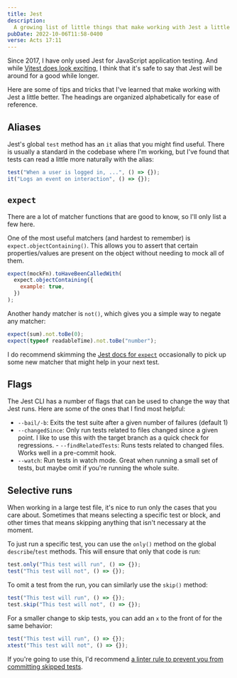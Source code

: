 ```yaml
---
title: Jest
description:
  A growing list of little things that make working with Jest a little better
pubDate: 2022-10-06T11:58-0400
verse: Acts 17:11
---
```


Since 2017, I have only used Jest for JavaScript application testing. And while
[Vitest does look exciting](https://vitest.dev/), I think that it's safe to say
that Jest will be around for a good while longer.

Here are some of tips and tricks that I've learned that make working with Jest a
little better. The headings are organized alphabetically for ease of reference.

## Aliases

Jest's global `test` method has an `it` alias that you might find useful. There
is usually a standard in the codebase where I'm working, but I've found that
tests can read a little more naturally with the alias:

```js
test("When a user is logged in, ...", () => {});
it("Logs an event on interaction", () => {});
```

## `expect`

There are a lot of matcher functions that are good to know, so I'll only list a
few here.

One of the most useful matchers (and hardest to remember) is
`expect.objectContaining()`. This allows you to assert that certain
properties/values are present on the object without needing to mock all of them.

```js
expect(mockFn).toHaveBeenCalledWith(
  expect.objectContaining({
    example: true,
  })
);
```

Another handy matcher is `not()`, which gives you a simple way to negate any
matcher:

```js
expect(sum).not.toBe(0);
expect(typeof readableTime).not.toBe("number");
```

I do recommend skimming the
[Jest docs for `expect`](https://jestjs.io/docs/expect) occasionally to pick up
some new matcher that might help in your next test.

## Flags

The Jest CLI has a number of flags that can be used to change the way that Jest
runs. Here are some of the ones that I find most helpful:

- `--bail/-b`: Exits the test suite after a given number of failures (default 1)
- `--changedSince`: Only run tests related to files changed since a given point.
  I like to use this with the target branch as a quick check for regressions. -﻿
  `--findRelatedTests`: Runs tests related to changed files. Works well in a
  pre-commit hook.
- `--watch`: Run tests in watch mode. Great when running a small set of tests,
  but maybe omit if you're running the whole suite.

## Selective runs

When working in a large test file, it's nice to run only the cases that you care
about. Sometimes that means selecting a specific test or block, and other times
that means skipping anything that isn't necessary at the moment.

To just run a specific test, you can use the `only()` method on the global
`describe`/`test` methods. This will ensure that only that code is run:

```js
test.only("This test will run", () => {});
test("This test will not", () => {});
```

To omit a test from the run, you can similarly use the `skip()` method:

```js
test("This test will run", () => {});
test.skip("This test will not", () => {});
```

For a smaller change to skip tests, you can add an `x` to the front of for the
same behavior:

```js
test("This test will run", () => {});
xtest("This test will not", () => {});
```

If you're going to use this, I'd recommend
[a linter rule to prevent you from committing skipped tests](https://github.com/jest-community/eslint-plugin-jest/blob/main/docs/rules/no-disabled-tests.md).
